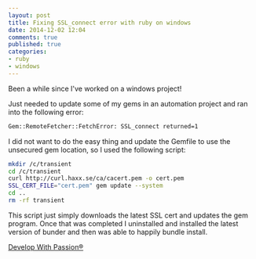 ```yaml
---
layout: post
title: Fixing SSL_connect error with ruby on windows
date: 2014-12-02 12:04
comments: true
published: true
categories:
- ruby
- windows
---
```

Been a while since I've worked on a windows project!

Just needed to update some of my gems in an automation project and ran into the following error:

```bash
Gem::RemoteFetcher::FetchError: SSL_connect returned=1
```
I did not want to do the easy thing and update the Gemfile to use the unsecured gem location, so I used the following script:

```bash
mkdir /c/transient
cd /c/transient
curl http://curl.haxx.se/ca/cacert.pem -o cert.pem
SSL_CERT_FILE="cert.pem" gem update --system
cd ..
rm -rf transient
```

This script just simply downloads the latest SSL cert and updates the gem program. Once that was completed I uninstalled and installed the latest version of bunder and then was able to happily bundle install.

[Develop With Passion®](http://www.developwithpassion.com)
